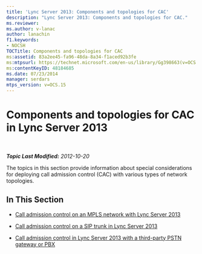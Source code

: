 ```yaml
---
title: 'Lync Server 2013: Components and topologies for CAC'
description: "Lync Server 2013: Components and topologies for CAC."
ms.reviewer: 
ms.author: v-lanac
author: lanachin
f1.keywords:
- NOCSH
TOCTitle: Components and topologies for CAC
ms:assetid: 83a2ee45-fa96-48da-8a34-f1aced92b3fe
ms:mtpsurl: https://technet.microsoft.com/en-us/library/Gg398663(v=OCS.15)
ms:contentKeyID: 48184685
ms.date: 07/23/2014
manager: serdars
mtps_version: v=OCS.15
---
```


# Components and topologies for CAC in Lync Server 2013

<div data-xmlns="http://www.w3.org/1999/xhtml">

<div class="topic" data-xmlns="http://www.w3.org/1999/xhtml" data-msxsl="urn:schemas-microsoft-com:xslt" data-cs="https://msdn.microsoft.com/">

<div data-asp="https://msdn2.microsoft.com/asp">



</div>

<div id="mainSection">

<div id="mainBody">

<span> </span>

_**Topic Last Modified:** 2012-10-20_

The topics in this section provide information about special considerations for deploying call admission control (CAC) with various types of network topologies.

<div>

## In This Section

  - [Call admission control on an MPLS network with Lync Server 2013](lync-server-2013-call-admission-control-on-an-mpls-network.md)

  - [Call admission control on a SIP trunk in Lync Server 2013](lync-server-2013-call-admission-control-on-a-sip-trunk.md)

  - [Call admission control in Lync Server 2013 with a third-party PSTN gateway or PBX](lync-server-2013-call-admission-control-with-a-third-party-pstn-gateway-or-pbx.md)

</div>

</div>

<span> </span>

</div>

</div>

</div>

